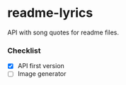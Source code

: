 # readme-lyrics
API with song quotes for readme files.

### Checklist
- [x] API first version
- [ ] Image generator
